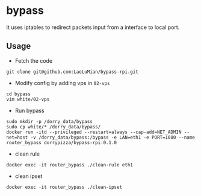 # bypass
It uses iptables to redirect packets input from a interface to local port.

## Usage

* Fetch the code
```
git clone git@github.com:LaoLuMian/bypass-rpi.git
```

* Modify config by adding vps in `02-vps`
```
cd bypass
vim white/02-vps
```

* Run bypass
```
sudo mkdir -p /dorry_data/bypass
sudo cp white/* /dorry_data/bypass/
docker run -itd --privileged --restart=always --cap-add=NET_ADMIN --net=host -v /dorry_data/bypass:/bypass -e LAN=eth1 -e PORT=1080 --name router_bypass dorrypizza/bypass-rpi:0.1.0
```

* clean rule
```
docker exec -it router_bypass ./clean-rule eth1
```

* clean ipset
```
docker exec -it router_bypass ./clean-ipset
```
